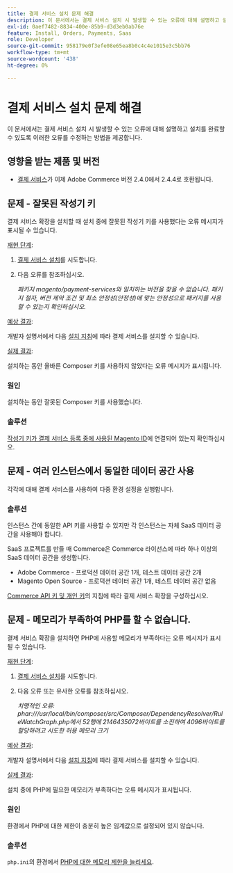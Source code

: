 ```yaml
---
title: 결제 서비스 설치 문제 해결
description: 이 문서에서는 결제 서비스 설치 시 발생할 수 있는 오류에 대해 설명하고 설치를 완료할 수 있도록 이러한 오류를 수정하는 방법을 제공합니다.
exl-id: 0aef7482-8834-400e-85b9-d3d3eb0ab76e
feature: Install, Orders, Payments, Saas
role: Developer
source-git-commit: 958179e0f3efe08e65ea8b0c4c4e1015e3c5bb76
workflow-type: tm+mt
source-wordcount: '438'
ht-degree: 0%

---
```


# 결제 서비스 설치 문제 해결

이 문서에서는 결제 서비스 설치 시 발생할 수 있는 오류에 대해 설명하고 설치를 완료할 수 있도록 이러한 오류를 수정하는 방법을 제공합니다.

## 영향을 받는 제품 및 버전

* [결제 서비스](https://marketplace.magento.com/magento-payment-services.html)가 이제 Adobe Commerce 버전 2.4.0에서 2.4.4로 호환됩니다.

## 문제 - 잘못된 작성기 키

결제 서비스 확장을 설치할 때 설치 중에 잘못된 작성기 키를 사용했다는 오류 메시지가 표시될 수 있습니다.

<u>재현 단계</u>:

1. [결제 서비스 설치](https://experienceleague.adobe.com/docs/commerce-merchant-services/payment-services/get-started/install.html?lang=ko)를 시도합니다.
1. 다음 오류를 참조하십시오.

   *패키지 magento/payment-services와 일치하는 버전을 찾을 수 없습니다. 패키지 철자, 버전 제약 조건 및 최소 안정성(안정성)에 맞는 안정성으로 패키지를 사용할 수 있는지 확인하십시오.*

<u>예상 결과</u>:

개발자 설명서에서 다음 [설치 지침](https://experienceleague.adobe.com/docs/commerce-merchant-services/payment-services/get-started/install.html?lang=ko)에 따라 결제 서비스를 설치할 수 있습니다.

<u>실제 결과</u>:

설치하는 동안 올바른 Composer 키를 사용하지 않았다는 오류 메시지가 표시됩니다.

### 원인

설치하는 동안 잘못된 Composer 키를 사용했습니다.

### 솔루션

[작성기 키가 결제 서비스 등록 중에 사용된 Magento ID](https://experienceleague.adobe.com/docs/commerce-merchant-services/payment-services/get-started/install.html?lang=ko#incorrect-composer-keys)에 연결되어 있는지 확인하십시오.

## 문제 - 여러 인스턴스에서 동일한 데이터 공간 사용

각각에 대해 결제 서비스를 사용하여 다중 환경 설정을 실행합니다.

### 솔루션

인스턴스 간에 동일한 API 키를 사용할 수 있지만 각 인스턴스는 자체 SaaS 데이터 공간을 사용해야 합니다.

SaaS 프로젝트를 만들 때 Commerce은 Commerce 라이선스에 따라 하나 이상의 SaaS 데이터 공간을 생성합니다.

* Adobe Commerce - 프로덕션 데이터 공간 1개, 테스트 데이터 공간 2개
* Magento Open Source - 프로덕션 데이터 공간 1개, 테스트 데이터 공간 없음

[Commerce API 키 및 개인 키](https://experienceleague.adobe.com/docs/commerce-merchant-services/payment-services/get-started/connect.html?lang=ko#obtain-api-credentials)의 지침에 따라 결제 서비스 확장을 구성하십시오.

## 문제 - 메모리가 부족하여 PHP를 할 수 없습니다.

결제 서비스 확장을 설치하면 PHP에 사용할 메모리가 부족하다는 오류 메시지가 표시될 수 있습니다.

<u>재현 단계</u>:

1. [결제 서비스 설치](https://experienceleague.adobe.com/docs/commerce-merchant-services/payment-services/get-started/install.html?lang=ko)를 시도합니다.
1. 다음 오류 또는 유사한 오류를 참조하십시오.

   *치명적인 오류: phar:///usr/local/bin/composer/src/Composer/DependencyResolver/RuleWatchGraph.php에서 52행에 2146435072바이트를 소진하여 4096바이트를 할당하려고 시도한 허용 메모리 크기*

<u>예상 결과</u>:

개발자 설명서에서 다음 [설치 지침](https://experienceleague.adobe.com/docs/commerce-merchant-services/payment-services/get-started/install.html?lang=ko)에 따라 결제 서비스를 설치할 수 있습니다.

<u>실제 결과</u>:

설치 중에 PHP에 필요한 메모리가 부족하다는 오류 메시지가 표시됩니다.

### 원인

환경에서 PHP에 대한 제한이 충분히 높은 임계값으로 설정되어 있지 않습니다.

### 솔루션

`php.ini`의 환경에서 [PHP에 대한 메모리 제한을 늘리세요](https://experienceleague.adobe.com/docs/commerce-merchant-services/payment-services/get-started/install.html?lang=ko#not-enough-memory-for-php).
